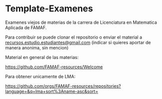 # Template-Examenes

Examenes viejos de materias de la carrera de Licenciatura en Matematica Aplicada de FAMAF.

Para contribuir se puede clonar el repositorio o enviar el material a recursos.estudio.estudiantes@gmail.com (indicar si quieres aportar de manera anonima, sin mencion)

Material en general de las materias:

https://github.com/FAMAF-resources/Welcome

Para obtener unicamente de LMA:

https://github.com/orgs/FAMAF-resources/repositories?language=&q=lma+sort%3Aname-asc&sort=
